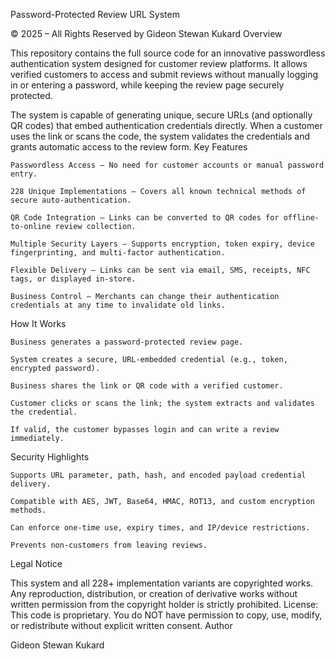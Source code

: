 Password-Protected Review URL System

© 2025 – All Rights Reserved by Gideon Stewan Kukard
Overview

This repository contains the full source code for an innovative passwordless authentication system designed for customer review platforms.
It allows verified customers to access and submit reviews without manually logging in or entering a password, while keeping the review page securely protected.

The system is capable of generating unique, secure URLs (and optionally QR codes) that embed authentication credentials directly.
When a customer uses the link or scans the code, the system validates the credentials and grants automatic access to the review form.
Key Features

    Passwordless Access – No need for customer accounts or manual password entry.

    228 Unique Implementations – Covers all known technical methods of secure auto-authentication.

    QR Code Integration – Links can be converted to QR codes for offline-to-online review collection.

    Multiple Security Layers – Supports encryption, token expiry, device fingerprinting, and multi-factor authentication.

    Flexible Delivery – Links can be sent via email, SMS, receipts, NFC tags, or displayed in-store.

    Business Control – Merchants can change their authentication credentials at any time to invalidate old links.

How It Works

    Business generates a password-protected review page.

    System creates a secure, URL-embedded credential (e.g., token, encrypted password).

    Business shares the link or QR code with a verified customer.

    Customer clicks or scans the link; the system extracts and validates the credential.

    If valid, the customer bypasses login and can write a review immediately.

Security Highlights

    Supports URL parameter, path, hash, and encoded payload credential delivery.

    Compatible with AES, JWT, Base64, HMAC, ROT13, and custom encryption methods.

    Can enforce one-time use, expiry times, and IP/device restrictions.

    Prevents non-customers from leaving reviews.

Legal Notice

This system and all 228+ implementation variants are copyrighted works.
Any reproduction, distribution, or creation of derivative works without written permission from the copyright holder is strictly prohibited.
License: This code is proprietary. You do NOT have permission to copy, use, modify, or redistribute without explicit written consent.
Author

Gideon Stewan Kukard
